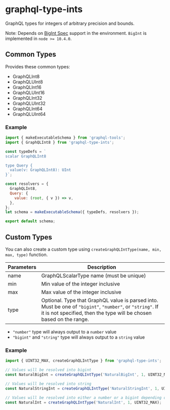 # graphql-type-ints

GraphQL types for integers of arbitrary precision and bounds.

Note: Depends on [BigInt Spec](https://github.com/tc39/proposal-bigint) support in the environment. `BigInt` is implemented in `node >= 10.4.0`.

## Common Types

Provides these common types:

- GraphQLInt8
- GraphQLUInt8
- GraphQLInt16
- GraphQLUInt16
- GraphQLInt32
- GraphQLUInt32
- GraphQLInt64
- GraphQLUInt64

### Example

```js
import { makeExecutableSchema } from 'graphql-tools';
import { GraphQLInt8 } from 'graphql-type-ints';

const typeDefs = `
scalar GraphQLInt8

type Query {
  value(v: GraphQLInt8): UInt
}`;

const resolvers = {
  GraphQLInt8,
  Query: {
    value: (root, { v }) => v,
  },
};
let schema = makeExecutableSchema({ typeDefs, resolvers });

export default schema;
```

## Custom Types

You can also create a custom type using `createGraphQLIntType(name, min, max, type)` function.

| Parameters | Description                                                                                                                                                                      |
| ---------- | -------------------------------------------------------------------------------------------------------------------------------------------------------------------------------- |
| name       | GraphQLScalarType name (must be unique)                                                                                                                                          |
| min        | Min value of the integer inclusive                                                                                                                                               |
| max        | Max value of the integer inclusive                                                                                                                                               |
| type       | Optional. Type that GraphQL value is parsed into. Must be one of `"bigint"`, `"number"`, or `"string"`. If it is not specified, then the type will be chosen based on the range. |

- `"number"` type will always output to a `number` value
- `"bigint"` and `"string"` type will always output to a `string` value

### Example

```js
import { UINT32_MAX, createGraphQLIntType } from 'graphql-type-ints';

// Values will be resolved into bigint
const NaturalBigInt = createGraphQLIntType('NaturalBigInt', 1, UINT32_MAX, 'bigint');

// Values will be resolved into string
const NaturalStringInt = createGraphQLIntType('NaturalStringInt', 1, UINT32_MAX, 'string');

// Values will be resolved into either a number or a bigint depending on the range.
const NaturalInt = createGraphQLIntType('NaturalInt', 1, UINT32_MAX);
```
